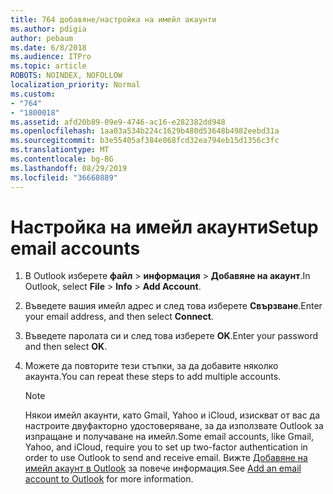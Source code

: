 ```yaml
---
title: 764 добавяне/настройка на имейл акаунти
ms.author: pdigia
author: pebaum
ms.date: 6/8/2018
ms.audience: ITPro
ms.topic: article
ROBOTS: NOINDEX, NOFOLLOW
localization_priority: Normal
ms.custom:
- "764"
- "1800018"
ms.assetid: afd20b89-09e9-4746-ac16-e282382dd948
ms.openlocfilehash: 1aa03a534b224c1629b480d53648b4982eebd31a
ms.sourcegitcommit: b3e55405af384e868fcd32ea794eb15d1356c3fc
ms.translationtype: MT
ms.contentlocale: bg-BG
ms.lasthandoff: 08/29/2019
ms.locfileid: "36660889"
---
```

# <a name="setup-email-accounts"></a><span data-ttu-id="7fb7b-102">Настройка на имейл акаунти</span><span class="sxs-lookup"><span data-stu-id="7fb7b-102">Setup email accounts</span></span>

1. <span data-ttu-id="7fb7b-103">В Outlook изберете **файл** > **информация** > **Добавяне на акаунт**.</span><span class="sxs-lookup"><span data-stu-id="7fb7b-103">In Outlook, select **File** > **Info** > **Add Account**.</span></span>

2. <span data-ttu-id="7fb7b-104">Въведете вашия имейл адрес и след това изберете **Свързване**.</span><span class="sxs-lookup"><span data-stu-id="7fb7b-104">Enter your email address, and then select **Connect**.</span></span>

3. <span data-ttu-id="7fb7b-105">Въведете паролата си и след това изберете **OK**.</span><span class="sxs-lookup"><span data-stu-id="7fb7b-105">Enter your password and then select **OK**.</span></span>

4. <span data-ttu-id="7fb7b-106">Можете да повторите тези стъпки, за да добавите няколко акаунта.</span><span class="sxs-lookup"><span data-stu-id="7fb7b-106">You can repeat these steps to add multiple accounts.</span></span>

    > [!NOTE]
    > <span data-ttu-id="7fb7b-107">Някои имейл акаунти, като Gmail, Yahoo и iCloud, изискват от вас да настроите двуфакторно удостоверяване, за да използвате Outlook за изпращане и получаване на имейл.</span><span class="sxs-lookup"><span data-stu-id="7fb7b-107">Some email accounts, like Gmail, Yahoo, and iCloud, require you to set up two-factor authentication in order to use Outlook to send and receive email.</span></span> <span data-ttu-id="7fb7b-108">Вижте [Добавяне на имейл акаунт в Outlook](https://support.office.com/article/6e27792a-9267-4aa4-8bb6-c84ef146101b.aspx) за повече информация.</span><span class="sxs-lookup"><span data-stu-id="7fb7b-108">See [Add an email account to Outlook](https://support.office.com/article/6e27792a-9267-4aa4-8bb6-c84ef146101b.aspx) for more information.</span></span>
  